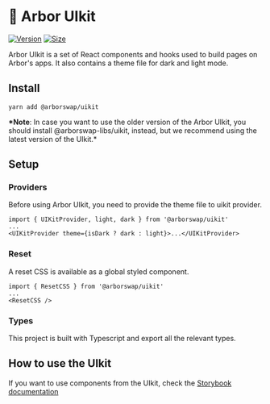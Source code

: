 # 🥞 Arbor UIkit

[![Version](https://img.shields.io/npm/v/@arborswap/uikit)](https://www.npmjs.com/package/@arborswap/uikit) [![Size](https://img.shields.io/bundlephobia/min/@arborswap/uikit)](https://www.npmjs.com/package/@arborswap/uikit)

Arbor UIkit is a set of React components and hooks used to build pages on Arbor's apps. It also contains a theme file for dark and light mode.

## Install

`yarn add @arborswap/uikit`

**\*Note**: In case you want to use the older version of the Arbor UIkit, you should install @arborswap-libs/uikit, instead, but we recommend using the latest version of the UIkit.\*

## Setup

### Providers

Before using Arbor UIkit, you need to provide the theme file to uikit provider.

```
import { UIKitProvider, light, dark } from '@arborswap/uikit'
...
<UIKitProvider theme={isDark ? dark : light}>...</UIKitProvider>
```

### Reset

A reset CSS is available as a global styled component.

```
import { ResetCSS } from '@arborswap/uikit'
...
<ResetCSS />
```

### Types

This project is built with Typescript and export all the relevant types.

## How to use the UIkit

If you want to use components from the UIkit, check the [Storybook documentation](https://pancakeswap.github.io/pancake-uikit/)
